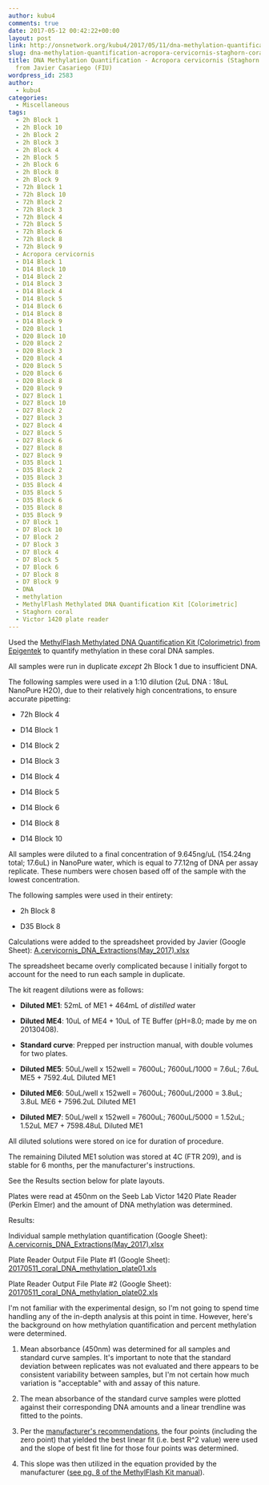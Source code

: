 ```yaml
---
author: kubu4
comments: true
date: 2017-05-12 00:42:22+00:00
layout: post
link: http://onsnetwork.org/kubu4/2017/05/11/dna-methylation-quantification-acropora-cervicornis-staghorn-coral-dna-from-javier-casariego-fiu/
slug: dna-methylation-quantification-acropora-cervicornis-staghorn-coral-dna-from-javier-casariego-fiu
title: DNA Methylation Quantification - Acropora cervicornis (Staghorn coral) DNA
  from Javier Casariego (FIU)
wordpress_id: 2583
author:
  - kubu4
categories:
  - Miscellaneous
tags:
  - 2h Block 1
  - 2h Block 10
  - 2h Block 2
  - 2h Block 3
  - 2h Block 4
  - 2h Block 5
  - 2h Block 6
  - 2h Block 8
  - 2h Block 9
  - 72h Block 1
  - 72h Block 10
  - 72h Block 2
  - 72h Block 3
  - 72h Block 4
  - 72h Block 5
  - 72h Block 6
  - 72h Block 8
  - 72h Block 9
  - Acropora cervicornis
  - D14 Block 1
  - D14 Block 10
  - D14 Block 2
  - D14 Block 3
  - D14 Block 4
  - D14 Block 5
  - D14 Block 6
  - D14 Block 8
  - D14 Block 9
  - D20 Block 1
  - D20 Block 10
  - D20 Block 2
  - D20 Block 3
  - D20 Block 4
  - D20 Block 5
  - D20 Block 6
  - D20 Block 8
  - D20 Block 9
  - D27 Block 1
  - D27 Block 10
  - D27 Block 2
  - D27 Block 3
  - D27 Block 4
  - D27 Block 5
  - D27 Block 6
  - D27 Block 8
  - D27 Block 9
  - D35 Block 1
  - D35 Block 2
  - D35 Block 3
  - D35 Block 4
  - D35 Block 5
  - D35 Block 6
  - D35 Block 8
  - D35 Block 9
  - D7 Block 1
  - D7 Block 10
  - D7 Block 2
  - D7 Block 3
  - D7 Block 4
  - D7 Block 5
  - D7 Block 6
  - D7 Block 8
  - D7 Block 9
  - DNA
  - methylation
  - MethylFlash Methylated DNA Quantification Kit [Colorimetric]
  - Staghorn coral
  - Victor 1420 plate reader
---
```


Used the [MethylFlash Methylated DNA Quantification Kit (Colorimetric) from Epigentek](https://github.com/sr320/LabDocs/blob/master/protocols/Commercial_Protocols/Epigentek_MethylFlash_Methylated_DNA_Quantification_Kit_(Colormietric)_20170515.pdf) to quantify methylation in these coral DNA samples.

All samples were run in duplicate <em>except</em> 2h Block 1 due to insufficient DNA.

The following samples were used in a 1:10 dilution (2uL DNA : 18uL NanoPure H2O), due to their relatively high concentrations, to ensure accurate pipetting:




    
  * 72h Block 4

    
  * D14 Block 1

    
  * D14 Block 2

    
  * D14 Block 3

    
  * D14 Block 4

    
  * D14 Block 5

    
  * D14 Block 6

    
  * D14 Block 8

    
  * D14 Block 10



All samples were diluted to a final concentration of 9.645ng/uL (154.24ng total; 17.6uL) in NanoPure water, which is equal to 77.12ng of DNA per assay replicate. These numbers were chosen based off of the sample with the lowest concentration.

The following samples were used in their entirety:


    
  * 2h Block 8

    
  * D35 Block 8



Calculations were added to the spreadsheet provided by Javier (Google Sheet): [A.cervicornis_DNA_Extractions(May_2017).xlsx](https://docs.google.com/spreadsheets/d/1VOZI7LkzBx6tm0RsQQicRNOCKMf83wZb4CMWcdukXgQ/edit?usp=sharing)

The spreadsheet became overly complicated because I initially forgot to account for the need to run each sample in duplicate.

The kit reagent dilutions were as follows:




    
  * **Diluted ME1**: 52mL of ME1 + 464mL of <em>distilled</em> water

    
  * **Diluted ME4**: 10uL of ME4 + 10uL of TE Buffer (pH=8.0; made by me on 20130408).

    
  * **Standard curve**: Prepped per instruction manual, with double volumes for two plates.

    
  * **Diluted ME5**: 50uL/well x 152well = 7600uL; 7600uL/1000 = 7.6uL; 7.6uL ME5 + 7592.4uL Diluted ME1

    
  * **Diluted ME6**: 50uL/well x 152well = 7600uL; 7600uL/2000 = 3.8uL; 3.8uL ME6 + 7596.2uL Diluted ME1

    
  * **Diluted ME7**: 50uL/well x 152well = 7600uL; 7600uL/5000 = 1.52uL; 1.52uL ME7 + 7598.48uL Diluted ME1



All diluted solutions were stored on ice for duration of procedure.

The remaining Diluted ME1 solution was stored at 4C (FTR 209), and is stable for 6 months, per the manufacturer's instructions.

See the Results section below for plate layouts.

Plates were read at 450nm on the Seeb Lab Victor 1420 Plate Reader (Perkin Elmer) and the amount of DNA methylation was determined.

Results:

Individual sample methylation quantification (Google Sheet): [A.cervicornis_DNA_Extractions(May_2017).xlsx](https://docs.google.com/spreadsheets/d/1VOZI7LkzBx6tm0RsQQicRNOCKMf83wZb4CMWcdukXgQ/edit?usp=sharing)

Plate Reader Output File Plate #1 (Google Sheet): [20170511_coral_DNA_methylation_plate01.xls](https://docs.google.com/spreadsheets/d/1nutJjVm9RvjBqAnVEs-9POFVtEkXbV6RsS1jRPsmw2k/edit?usp=sharing)

Plate Reader Output File Plate #2 (Google Sheet): [20170511_coral_DNA_methylation_plate02.xls](https://docs.google.com/spreadsheets/d/1SV_qCBc5MSmS-jMthBQiT1azAOBMLaVgxrLTN2u0b4c/edit?usp=sharing)



I'm not familiar with the experimental design, so I'm not going to spend time handling any of the in-depth analysis at this point in time. However, here's the background on how methylation quantification and percent methylation were determined.





  1. Mean absorbance (450nm) was determined for all samples and standard curve samples. It's important to note that the standard deviation between replicates was not evaluated and there appears to be consistent variability between samples, but I'm not certain how much variation is "acceptable" with and assay of this nature.



  2. The mean absorbance of the standard curve samples were plotted against their corresponding DNA amounts and a linear trendline was fitted to the points.



  3. Per the [manufacturer's recommendations](https://github.com/sr320/LabDocs/blob/master/protocols/Commercial_Protocols/Epigentek_MethylFlash_Methylated_DNA_Quantification_Kit_(Colormietric)_20170515.pdf), the four points (including the zero point) that yielded the best linear fit (i.e. best R^2 value) were used and the slope of best fit line for those four points was determined.



  4. This slope was then utilized in the equation provided by the manufacturer ([see pg. 8 of the MethylFlash Kit manual](https://github.com/sr320/LabDocs/blob/master/protocols/Commercial_Protocols/Epigentek_MethylFlash_Methylated_DNA_Quantification_Kit_(Colormietric)_20170515.pdf)).



